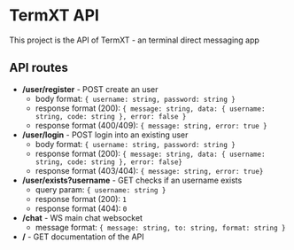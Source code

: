 # TermXT API
This project is the API of TermXT - an terminal direct messaging app

## API routes
- **/user/register** - POST create an user
    - body format: `{ username: string, password: string }`
    - response format (200): `{ message: string, data: { username: string, code: string }, error: false }`
    - response format (400/409): `{ message: string, error: true }`
- **/user/login** - POST login into an existing user
    - body format: `{ username: string, password: string }`
    - response format (200): `{ message: string, data: { username: string, code: string }, error: false}`
    - response format (403/404): `{ message: string, error: true}`
- **/user/exists?username** - GET checks if an username exists
    - query param: `{ username: string }`
    - response format (200): `1`
    - response format (404): `0`
- **/chat** - WS main chat websocket
    - message format: `{ message: string, to: string, format: string }`
- **/** - GET documentation of the API